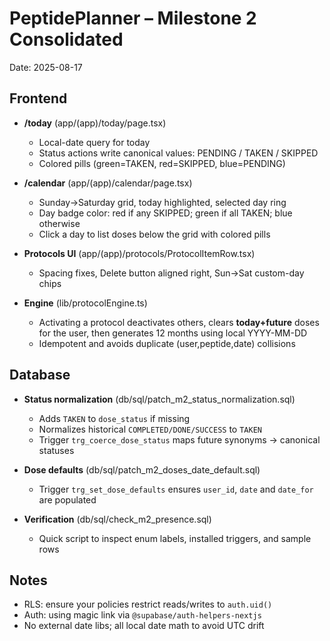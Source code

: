 # PeptidePlanner – Milestone 2 Consolidated
Date: 2025-08-17

## Frontend
- **/today** (app/(app)/today/page.tsx)
  - Local-date query for today
  - Status actions write canonical values: PENDING / TAKEN / SKIPPED
  - Colored pills (green=TAKEN, red=SKIPPED, blue=PENDING)

- **/calendar** (app/(app)/calendar/page.tsx)
  - Sunday→Saturday grid, today highlighted, selected day ring
  - Day badge color: red if any SKIPPED; green if all TAKEN; blue otherwise
  - Click a day to list doses below the grid with colored pills

- **Protocols UI** (app/(app)/protocols/ProtocolItemRow.tsx)
  - Spacing fixes, Delete button aligned right, Sun→Sat custom-day chips

- **Engine** (lib/protocolEngine.ts)
  - Activating a protocol deactivates others, clears **today+future** doses for the user,
    then generates 12 months using local YYYY-MM-DD
  - Idempotent and avoids duplicate (user,peptide,date) collisions

## Database
- **Status normalization** (db/sql/patch_m2_status_normalization.sql)
  - Adds `TAKEN` to `dose_status` if missing
  - Normalizes historical `COMPLETED/DONE/SUCCESS` to `TAKEN`
  - Trigger `trg_coerce_dose_status` maps future synonyms → canonical statuses

- **Dose defaults** (db/sql/patch_m2_doses_date_default.sql)
  - Trigger `trg_set_dose_defaults` ensures `user_id`, `date` and `date_for` are populated

- **Verification** (db/sql/check_m2_presence.sql)
  - Quick script to inspect enum labels, installed triggers, and sample rows

## Notes
- RLS: ensure your policies restrict reads/writes to `auth.uid()`
- Auth: using magic link via `@supabase/auth-helpers-nextjs`
- No external date libs; all local date math to avoid UTC drift

